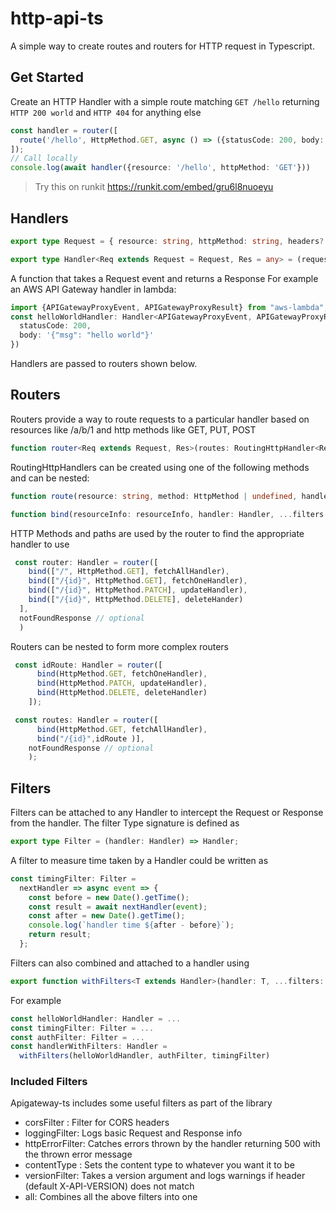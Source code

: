 # http-api-ts

A simple way to create routes and routers for HTTP request in Typescript.

## Get Started

Create an HTTP Handler with a simple route matching `GET /hello` returning `HTTP 200 world` and `HTTP 404` for anything else

```typescript
const handler = router([
  route('/hello', HttpMethod.GET, async () => ({statusCode: 200, body: 'world'}))
]);
// Call locally
console.log(await handler({resource: '/hello', httpMethod: 'GET'}))
```

 > Try this on runkit https://runkit.com/embed/gru6l8nuoeyu

## Handlers

```typescript
export type Request = { resource: string, httpMethod: string, headers?: any };

export type Handler<Req extends Request = Request, Res = any> = (request: Req) => Promise<Res>;
```

A function that takes a Request event and returns a Response For example an AWS API Gateway handler in lambda: 

```typescript
import {APIGatewayProxyEvent, APIGatewayProxyResult} from "aws-lambda";
const helloWorldHandler: Handler<APIGatewayProxyEvent, APIGatewayProxyResult> = async event => ({
  statusCode: 200,
  body: '{"msg": "hello world"}'
})
```


Handlers are passed to routers shown below.


## Routers
Routers provide a way to route requests to a particular handler based on resources like /a/b/1 and http methods like GET, PUT, POST

```typescript
function router<Req extends Request, Res>(routes: RoutingHttpHandler<Req, Res>[], notFoundResponse: Res = { statusCode: 404, body: '' }): Handler<Req, Res>
```

RoutingHttpHandlers can be created using one of the following methods and can be nested:

```typescript
function route(resource: string, method: HttpMethod | undefined, handler: Handler, filter?: Filter): RoutingHttpHandler {
```

```typescript
function bind(resourceInfo: resourceInfo, handler: Handler, ...filters: Filter[]): RoutingHttpHandler {
```
HTTP Methods and paths are used by the router to find the appropriate handler to use

```typescript
 const router: Handler = router([
    bind(["/", HttpMethod.GET], fetchAllHandler),
    bind(["/{id}", HttpMethod.GET], fetchOneHandler),
    bind(["/{id}", HttpMethod.PATCH], updateHandler),
    bind(["/{id}", HttpMethod.DELETE], deleteHander)
  ], 
  notFoundResponse // optional
  ) 
```

Routers can be nested to form more complex routers

```typescript
 const idRoute: Handler = router([
      bind(HttpMethod.GET, fetchOneHandler),
      bind(HttpMethod.PATCH, updateHandler),
      bind(HttpMethod.DELETE, deleteHandler)
    ]);

 const routes: Handler = router([
      bind(HttpMethod.GET, fetchAllHandler),
      bind("/{id}",idRoute )], 
    notFoundResponse // optional
    ); 
```

## Filters
Filters can be attached to any Handler to intercept the Request or Response from the handler. 
The filter Type signature is defined as
```typescript
export type Filter = (handler: Handler) => Handler;
```

A filter to measure time taken by a Handler could be written as
```typescript
const timingFilter: Filter =
  nextHandler => async event => {
    const before = new Date().getTime();
    const result = await nextHandler(event);
    const after = new Date().getTime();
    console.log(`handler time ${after - before}`);
    return result;
  };
```

Filters can also combined and attached to a handler using 

```typescript
export function withFilters<T extends Handler>(handler: T, ...filters: Filter[]): T
```
For example 
```typescript
const helloWorldHandler: Handler = ...
const timingFilter: Filter = ...
const authFilter: Filter = ...
const handlerWithFilters: Handler = 
  withFilters(helloWorldHandler, authFilter, timingFilter) 
```
### Included Filters
Apigateway-ts includes some useful filters as part of the library
- corsFilter : Filter for CORS headers
- loggingFilter: Logs basic Request and Response info
- httpErrorFilter: Catches errors thrown by the handler returning 500 with the thrown error message
- contentType : Sets the content type to whatever you want it to be
- versionFilter: Takes a version argument and logs warnings if header (default X-API-VERSION) does not match
- all: Combines all the above filters into one


